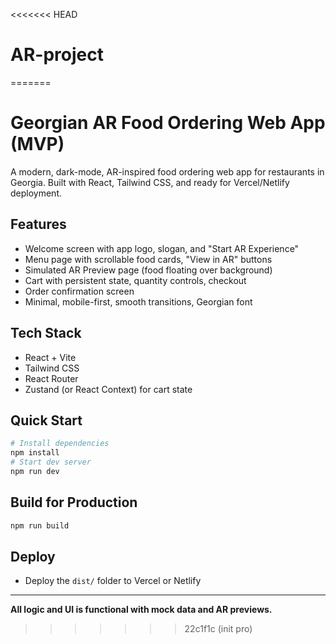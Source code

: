 <<<<<<< HEAD
# AR-project
=======
# Georgian AR Food Ordering Web App (MVP)

A modern, dark-mode, AR-inspired food ordering web app for restaurants in Georgia. Built with React, Tailwind CSS, and ready for Vercel/Netlify deployment.

## Features
- Welcome screen with app logo, slogan, and "Start AR Experience"
- Menu page with scrollable food cards, "View in AR" buttons
- Simulated AR Preview page (food floating over background)
- Cart with persistent state, quantity controls, checkout
- Order confirmation screen
- Minimal, mobile-first, smooth transitions, Georgian font

## Tech Stack
- React + Vite
- Tailwind CSS
- React Router
- Zustand (or React Context) for cart state

## Quick Start
```bash
# Install dependencies
npm install
# Start dev server
npm run dev
```

## Build for Production
```bash
npm run build
```

## Deploy
- Deploy the `dist/` folder to Vercel or Netlify

---

**All logic and UI is functional with mock data and AR previews.**
>>>>>>> 22c1f1c (init pro)
